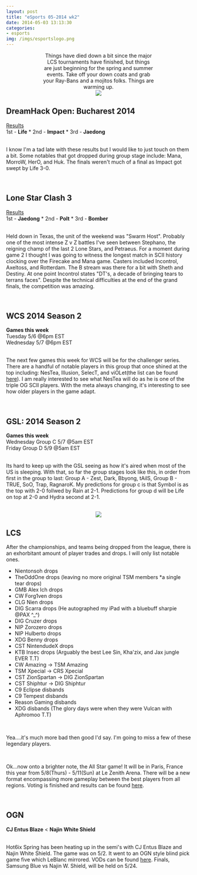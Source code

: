 ```yaml
---
layout: post
title: "eSports 05-2014 wk2"
date: 2014-05-03 13:13:30
categories:
- esports
img: /imgs/esportslogo.png
---
```


<div style='text-align:center;margin:0 20%;'>
  Things have died down a bit since the major LCS tournaments have finished, but things are just beginning for the spring and summer events. Take off your down coats and grab your Ray-Bans and a mojitos folks. Things are warming up.
</div>

<div style='text-align:center;'>
  <img src='{{site.base}}/imgs/starcraft_2_logo.jpg'/>
</div> 

<h2>DreamHack Open: Bucharest 2014</h2>
<div class='subtitle'>
<a href='http://wiki.teamliquid.net/starcraft2/2014_DreamHack_Open/Bucharest)'>Results</a><br/>
1st - <strong>Life</strong> * 2nd - <strong>Impact</strong> * 3rd - <strong>Jaedong</strong>
</div>
<br/>

I know I'm a tad late with these results but I would like to just touch on them a bit. Some notables that got dropped during group stage include: Mana, MorroW, HerO, and Huk. The finals weren't much of a final as Impact got swept by Life 3-0.

<br/>

<h2>Lone Star Clash 3</h2>
<div class='subtitle'>
<a href='http://wiki.teamliquid.net/starcraft2/Lone_Star_Clash_3'>Results</a><br/>
1st - <strong>Jaedong</strong> * 2nd - <strong>Polt</strong> * 3rd - <strong>Bomber</strong>
</div>
<br/>

Held down in Texas, the unit of the weekend was "Swarm Host". Probably one of the most intense Z v Z battles I've seen between Stephano, the reigning champ of the last 2 Lone Stars, and Petraeus. For a moment during game 2 I thought I was going to witness the longest match in SCII history clocking over the Firecake and Mana game. Casters included Incontrol, Axeltoss, and Rotterdam. The B stream was there for a bit with Sheth and Destiny. At one point Incontrol states "DT's, a decade of bringing tears to terrans faces". Despite the technical difficulties at the end of the grand finals, the competition was amazing. 

<br/>

<h2>WCS 2014 Season 2</h2>
<div class='subtitle'>
<strong>Games this week</strong><br/>
Tuesday 5/6 @6pm EST<br/>
Wednesday 5/7 @6pm EST
</div>
<br/>

The next few games this week for WCS will be for the challenger series. There are a handful of notable players in this group that once shined at the top including: NesTea, Illusion, SelecT, and viOLet(the list can be found [here](http://wiki.teamliquid.net/starcraft2/2014_WCS_Season_2_America/Challenger)). I am really interested to see what NesTea will do as he is one of the triple OG SCII players. With the meta always changing, it's interesting to see how older players in the game adapt.

<br/>

<h2>GSL: 2014 Season 2</h2>
<div class='subtitle'>
<strong>Games this week</strong><br/>
Wednesday Group C 5/7 @5am EST<br/>
Friday Group D 5/9 @5am EST
</div>
<br/>

Its hard to keep up with the GSL seeing as how it's aired when most of the US is sleeping. With that, so far the group stages look like this, in order from first in the group to last: Group A - Zest, Dark, Bbyong, tAilS, Group B - TRUE, SoO, Trap, RagnaroK. My predictions for group c is that Symbol is as the top with 2-0 follwed by Rain at 2-1. Predictions for group d will be Life on top at 2-0 and Hydra second at 2-1.

<br/>

<div style='text-align:center;'>
  <img src='{{site.base}}/imgs/LoL_logo.png'/>
</div>
<h2>LCS</h2>

After the championships, and teams being dropped from the league, there is an exhorbitant amount of player trades and drops. I will only list notable ones.

- Nientonsoh drops
- TheOddOne drops (leaving no more original TSM members *a single tear drops)
- GMB Alex Ich drops
- CW Forg1ven drops
- CLG Nien drops
- DIG Scarra drops (He autographed my iPad with a bluebuff sharpie @PAX ^_^)
- DIG Cruzer drops
- NIP Zorozero drops
- NIP Hulberto drops
- XDG Benny drops
- CST NintendudeX drops
- KTB Insec drops (Arguably the best Lee Sin, Kha'zix, and Jax jungle EVER T.T)
- CW Amazing -> TSM Amazing
- TSM Xpecial -> CRS Xpecial
- CST ZionSpartan -> DIG ZionSpartan
- CST Shiphtur -> DIG Shiphtur
- C9 Eclipse disbands
- C9 Tempest disbands
- Reason Gaming disbands
- XDG disbands (The glory days were when they were Vulcan with Aphromoo T.T)

<br/>

Yea....it's much more bad then good I'd say. I'm going to miss a few of these legendary players.

<br/>

Ok...now onto a brighter note, the All Star game!
It will be in Paris, France this year from 5/8(Thurs) - 5/11(Sun) at Le Zenith Arena. There will be a new format encompassing more gameplay between the best players from all regions. Voting is finished and results can be found [here](http://na.lolesports.com/).

<br/>
<h2>OGN</h2>
<div class='subtitle'>
  <strong>CJ Entus Blaze</strong> < <strong>Najin White Shield</strong>
</div>
<br/>

Hot6ix Spring has been heating up in the semi's with CJ Entus Blaze and Najin White Shield. The game was on 5/2. It went to an OGN style blind pick game five which LeBlanc mirrored. VODs can be found [here](https://www.youtube.com/watch?v=mBL2ZAxjQJk).
Finals, Samsung Blue vs Najin W. Shield, will be held on 5/24.
